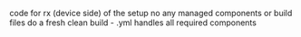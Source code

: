 code for rx (device side) of the setup
no any managed components or build files
do a fresh clean build - .yml handles all required components
